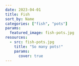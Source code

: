 ```yaml
---
date: 2023-04-01
title: Fish
sort_by: Name
categories: ["fish", "pots"]
params:
  featured_image: fish-pots.jpg
resources:
  - src: fish-pots.jpg
    title: "So many pots!"
    params:
      cover: true
---
```

